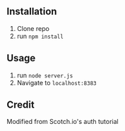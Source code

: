 ## Installation

1. Clone repo
2. run `npm install`

## Usage

1. run `node server.js`
2. Navigate to `localhost:8383`

## Credit

Modified from Scotch.io's auth tutorial
